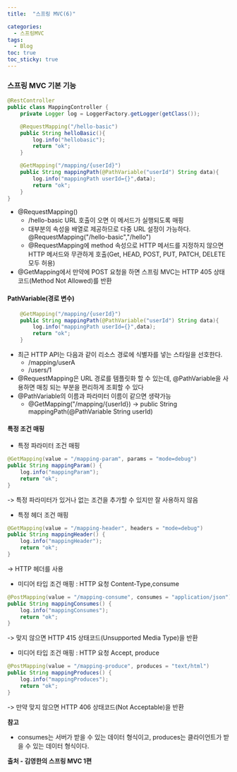 ```yaml
---
title:  "스프링 MVC(6)"

categories:
  - 스프링MVC
tags:
  - Blog
toc: true
toc_sticky: true
---
```


### 스프링 MVC 기본 기능

```java
@RestController
public class MappingController {
    private Logger log = LoggerFactory.getLogger(getClass());

    @RequestMapping("/hello-basic")
    public String helloBasic(){
        log.info("hellobasic");
        return "ok";
    }

    @GetMapping("/mapping/{userId}")
    public String mappingPath(@PathVariable("userId") String data){
        log.info("mappingPath userId={}",data);
        return "ok";
    }
}
```

- @RequestMapping()
    * /hello-basic URL 호출이 오면 이 메서드가 실행되도록 매핑
    * 대부분의 속성을 배열로 제공하므로 다중 URL 설정이 가능하다. @RequestMapping("/hello-basic","/hello")
    * @RequestMapping에 method 속성으로 HTTP 메서드를 지정하지 않으면 HTTP 메서드와 무관하게 호출(Get, HEAD, POST, PUT, PATCH, DELETE 모두 허용)
- @GetMapping에서 만약에 POST 요청을 하면 스프링 MVC는 HTTP 405 상태코드(Method Not Allowed)를 반환

#### PathVariable(경로 변수)

```java
    @GetMapping("/mapping/{userId}")
    public String mappingPath(@PathVariable("userId") String data){
        log.info("mappingPath userId={}",data);
        return "ok";
    }
```

- 최근 HTTP API는 다음과 같이 리소스 경로에 식별자를 넣는 스타일을 선호한다.
    * /mapping/userA
    * /users/1
- @RequestMapping은 URL 경로를 템플릿화 할 수 있는데, @PathVariable을 사용하면 매칭 되는 부분을 편리하게 조회할 수 있다
- @PathVariable의 이름과 파라미터 이름이 같으면 생략가능
    * @GetMapping("/mapping/{userId}) -> public String mappingPath(@PathVariable String userId)

#### 특정 조건 매핑

- 특정 파라미터 조건 매핑

```java
@GetMapping(value = "/mapping-param", params = "mode=debug")
public String mappingParam() {
    log.info("mappingParam");
    return "ok";
}
```
-> 특정 파라미터가 있거나 없는 조건을 추가할 수 있지만 잘 사용하지 않음

- 특정 헤더 조건 매핑

```java
@GetMapping(value = "/mapping-header", headers = "mode=debug")
public String mappingHeader() {
    log.info("mappingHeader");
    return "ok";
}
```
-> HTTP 헤더를 사용

- 미디어 타입 조건 매핑 : HTTP 요청 Content-Type,consume

```java
@PostMapping(value = "/mapping-consume", consumes = "application/json")
public String mappingConsumes() {
    log.info("mappingConsumes");
    return "ok";
}
```
-> 맞지 않으면 HTTP 415 상태코드(Unsupported Media Type)을 반환

- 미디어 타입 조건 매핑 : HTTP 요청 Accept, produce

```java
@PostMapping(value = "/mapping-produce", produces = "text/html")
public String mappingProduces() {
    log.info("mappingProduces");
    return "ok";
}

```
-> 만약 맞지 않으면 HTTP 406 상태코드(Not Acceptable)을 반환

**참고**
- consumes는 서버가 받을 수 있는 데이터 형식이고, produces는 클라이언트가 받을 수 있는 데이터 형식이다.

**출처 - 김영한의 스프링 MVC 1편**